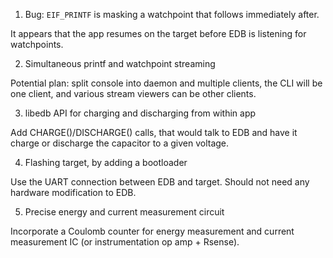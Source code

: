 1. Bug: `EIF_PRINTF` is masking a watchpoint that follows immediately after.

It appears that the app resumes on the target before EDB is listening for watchpoints.

2. Simultaneous printf and watchpoint streaming
    
Potential plan: split console into daemon and multiple clients, the CLI will be
one client, and various stream viewers can be other clients.

3. libedb API for charging and discharging from within app

Add CHARGE()/DISCHARGE() calls, that would talk to EDB and have it
charge or discharge the capacitor to a given voltage.

4. Flashing target, by adding a bootloader 

Use the UART connection between EDB and target. Should not
need any hardware modification to EDB.

5. Precise energy and current measurement circuit

Incorporate a Coulomb counter for energy measurement and current measurement IC
(or instrumentation op amp + Rsense).
